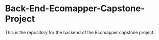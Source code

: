 # Back-End-Ecomapper-Capstone-Project
This is the repository for the backend of the Ecomapper capstone project.
